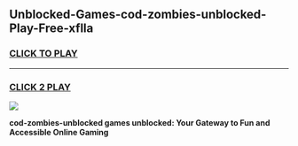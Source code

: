 
## Unblocked-Games-cod-zombies-unblocked-Play-Free-xflla
<h3>
<a href="https://premium76.site?title=cod-zombies-unblocked&ref=23A">CLICK TO PLAY</a></h3>
<hr>

<h3>
<a href="https://premium76.site?title=cod-zombies-unblocked&ref=23A">CLICK 2 PLAY</a>
  
</h3>

<a href="https://premium76.site?title=cod-zombies-unblocked&ref=23A"><img src="https://clearcache.store/games.png"></a>


**cod-zombies-unblocked games unblocked: Your Gateway to Fun and Accessible Online Gaming**
